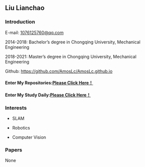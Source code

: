 ## Liu Lianchao

### Introduction

E-mail: 1076125760@qq.com

2014-2018: Bachelor’s degree in Chongqing University, Mechanical Engineering

2018-2021: Master’s degree in Chongqing University, Mechanical Engineering

Github: https://github.com/AmosLc/AmosLc.github.io

#### Enter My Repositories:[Please Click Here！](https://github.com/AmosLc?tab=repositories)
#### Enter My Study Daily:[Please Click Here！](https://github.com/AmosLc/SLAM-Study/tree/master/%E7%A0%94%E7%A9%B6%E6%97%A5%E5%BF%97)



### Interests

- SLAM

- Robotics

- Computer Vision

  

### Papers

None



